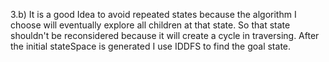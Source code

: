 3.b) It is a good Idea to avoid repeated states because the algorithm I choose
     will eventually explore all children at that state. So that state
     shouldn't be reconsidered because it will create a cycle in traversing.
     After the initial stateSpace is generated I use IDDFS to find the goal
     state.
